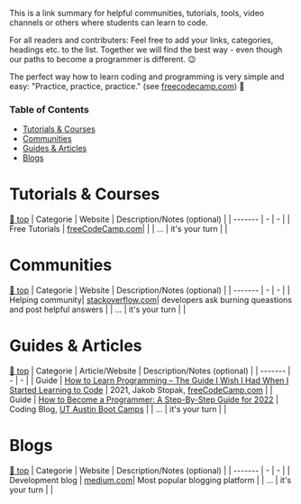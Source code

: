 This is a link summary for helpful communities, tutorials, tools, video channels or others where students can learn to code.

For all readers and contributers: Feel free to add your links, categories, headings etc. to the list. Together we will find the best way - even though our paths to become a programmer is different. :wink:

The perfect way how to learn coding and programming is very simple and easy: "Practice, practice, practice." (see [freecodecamp.com](https://www.freecodecamp.org/learn)) :muscle:

### Table of Contents
- [Tutorials \& Courses](#tutorials--courses)
- [Communities](#communities)
- [Guides \& Articles](#guides--articles)
- [Blogs](#blogs)

# Tutorials & Courses
[:arrow_up_small: top](#table-of-contents)
| Categorie | Website | Description/Notes (optional) | 
| -------  | - | - |
| Free Tutorials | [freeCodeCamp.com](https://www.freecodecamp.org/learn)| |
| ...  | it's your turn | |

# Communities
[:arrow_up_small: top](#table-of-contents)
| Categorie | Website | Description/Notes (optional) | 
| -------  | - | - |
| Helping community| [stackoverflow.com](https://stackoverflow.com)| developers ask burning queastions and post helpful answers |
| ...  | it's your turn | |

# Guides & Articles
[:arrow_up_small: top](#table-of-contents)
| Categorie | Article/Website | Description/Notes (optional) | 
| -------  | - | - |
| Guide | [How to Learn Programming – The Guide I Wish I Had When I Started Learning to Code](https://www.freecodecamp.org/news/how-to-learn-programming/) | 2021, Jakob Stopak, [freeCodeCamp.com](https://www.freecodecamp.org/learn) |
| Guide | [How to Become a Programmer: A Step-By-Step Guide for 2022](https://techbootcamps.utexas.edu/blog/how-to-become-a-programmer/) | Coding Blog, [UT Austin Boot Camps](https://techbootcamps.utexas.edu/blog/category/coding/) | 
| ...  | it's your turn | |

# Blogs
[:arrow_up_small: top](#table-of-contents)
| Categorie | Website | Description/Notes (optional) | 
| -------  | - | - |
| Development blog | [medium.com](https://medium.com)| Most popular blogging platform |
| ...  | it's your turn | |
















